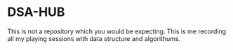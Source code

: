 # DSA-HUB
This is not a repository which you would be expecting. This is me recording all my playing sessions with data structure and algorithums.
